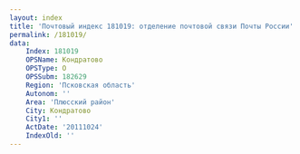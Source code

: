 ```yaml
---
layout: index
title: 'Почтовый индекс 181019: отделение почтовой связи Почты России'
permalink: /181019/
data:
    Index: 181019
    OPSName: Кондратово
    OPSType: О
    OPSSubm: 182629
    Region: 'Псковская область'
    Autonom: ''
    Area: 'Плюсский район'
    City: Кондратово
    City1: ''
    ActDate: '20111024'
    IndexOld: ''
---
```


